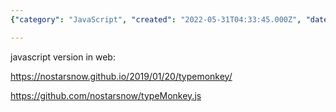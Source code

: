 ```yaml
---
{"category": "JavaScript", "created": "2022-05-31T04:33:45.000Z", "date": "2022-05-31 04:33:45", "description": "TypeMonkey is a JavaScript-based solution that serves as an alternative to OSS (Open Scripting Standard), enabling users to modify existing code on web pages. It can be explored at nostarsnow.github.io/2019/01/20/typemonkey, and the project's code is available on GitHub at github.com/nostarsnow/typeMonkey.js.", "modified": "2022-08-18T16:03:18.380Z", "tags": ["stub", "text to video", "video generator"], "title": "Typemonkey 字说 Oss Alternative"}

---
```


javascript version in web:

https://nostarsnow.github.io/2019/01/20/typemonkey/

https://github.com/nostarsnow/typeMonkey.js
